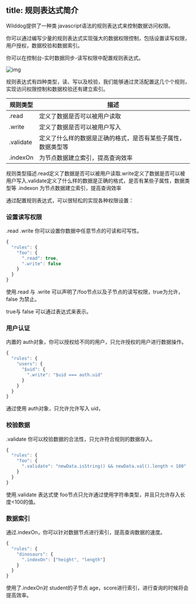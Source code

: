 
title: 规则表达式简介
---

Wilddog提供了一种类 javascript语法的规则表达式来控制数据访问权限。

你可以通过编写少量的规则表达式实现强大的数据权限控制，包括设置读写权限，用户授权，数据校验和数据索引。

你可以在控制台-实时数据同步-读写权限中配置规则表达式。

![img](/images/rule-overview.png)

规则表达式有四种类型，读、写以及校验，我们能够通过灵活配置这几个个规则，实现访问权限控制和数据校验还有建立索引。

| 规则类型      | 描述                             |
| --------- | ------------------------------ |
| .read     | 定义了数据是否可以被用户读取                 |
| .write    | 定义了数据是否可以被用户写入                 |
| .validate | 定义了什么样的数据是正确的格式，是否有某些子属性，数据类型等 |
| .indexOn  | 为节点数据建立索引，提高查询效率               |



规则类型描述.read定义了数据是否可以被用户读取.write定义了数据是否可以被用户写入.validate定义了什么样的数据是正确的格式，是否有某些子属性，数据类型等 .indexon 为节点数据建立索引，提高查询效率

通过配置规则表达式，可以很轻松的实现各种权限设置：



### 设置读写权限

.read .write 你可以设置你数据中任意节点的可读和可写性。

```javascript
{
  "rules": {
    "foo": {
      ".read": true,
      ".write": false
    }
  }
}
```

使用.read 与 .write 可以声明了/foo节点以及子节点的读写权限，true为允许，false 为禁止。

true与 false 可以通过表达式来表示。



### 用户认证

内置的 auth对象，你可以授权给不同的用户，只允许授权的用户进行数据操作。

```javascript
{
  "rules": {
    "users": {
      "$uid": {
        ".write": "$uid === auth.uid"
      }
    }
  }
}
```

通过使用 auth对象，只允许允许写入 uid，



### 校验数据

.validate 你可以校验数据的合法性，只允许符合规则的数据存入。

```javascript
{
  "rules": {
    "foo": {
      ".validate": "newData.isString() && newData.val().length < 100"
    }
  }
}
```

使用.validate 表达式使 foo节点只允许通过使用字符串类型，并且只允许存入长度<100的值。



### 数据索引

通过.indexOn，你可以针对数据节点进行索引，提高查询数据的速度。

```javascript
{
  "rules": {
    "dinosaurs": {
      ".indexOn": ["height", "length"]
    }
  }
}
```

使用了.indexOn对 student的子节点 age，score进行索引，进行查询的时候将会提高效率。